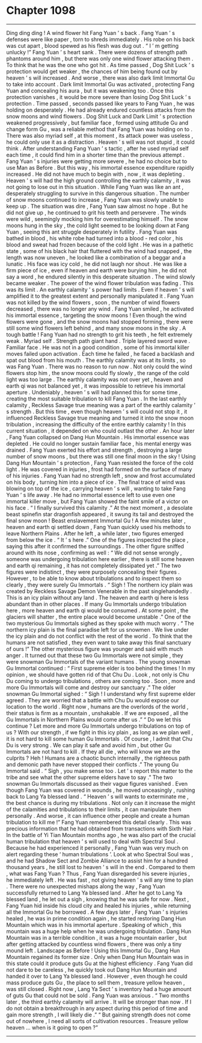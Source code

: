 
# Chapter 1098


---

Ding ding ding !
A wind flower hit Fang Yuan ’ s back .
Fang Yuan ’ s defenses were like paper , torn to shreds immediately .
His robe on his back was cut apart , blood spewed as his flesh was dug out .
“ I ’ m getting unlucky !” Fang Yuan ’ s heart sank .
There were dozens of strength path phantoms around him , but there was only one wind flower attacking them . To think that he was the one who got hit .
As time passed , Dog Shit Luck ’ s protection would get weaker , the chances of him being found out by heaven ’ s will increased .
And worse , there was also dark limit Immortal Gu to take into account .
Dark limit Immortal Gu was activated , protecting Fang Yuan and concealing his aura , but it was weakening too .
Once this protection vanishes , it would be more severe than losing Dog Shit Luck ’ s protection .
Time passed , seconds passed like years to Fang Yuan , he was holding on desperately .
He had already endured countless attacks from the snow moons and wind flowers .
Dog Shit Luck and Dark Limit ’ s protection weakened progressively , but familiar face , formed using attitude Gu and change form Gu , was a reliable method that Fang Yuan was holding on to . There was also myriad self , at this moment , its attack power was useless , he could only use it as a distraction .
Heaven ’ s will was not stupid , it could think .
After understanding Fang Yuan ’ s tactic , after he used myriad self each time , it could find him in a shorter time than the previous attempt .
Fang Yuan ’ s injuries were getting more severe , he had no choice but to use Man as Before .
But this way , his immortal essence expenditure rapidly increased . He did not have much to begin with , now , it was depleting .
Heaven ’ s will had the high ground controlling the earthly calamity , it was not going to lose out in this situation .
While Fang Yuan was like an ant , desperately struggling to survive in this dangerous situation .
The number of snow moons continued to increase , Fang Yuan was slowly unable to keep up .
The situation was dire , Fang Yuan saw almost no hope .
But he did not give up , he continued to grit his teeth and persevere .
The winds were wild , seemingly mocking him for overestimating himself .
The snow moons hung in the sky , the cold light seemed to be looking down at Fang Yuan , seeing this ant struggle desperately in futility .
Fang Yuan was bathed in blood , his white robe had turned into a blood - red color , his blood and sweat had frozen because of the cold light .
He was in a pathetic state , some of his black hair that fluttered with the wind had snapped , the length was now uneven , he looked like a combination of a beggar and a lunatic .
His face was icy cold , he did not laugh nor shout .
He was like a firm piece of ice , even if heaven and earth were burying him , he did not say a word , he endured silently in this desperate situation .
The wind slowly became weaker .
The power of the wind flower tribulation was fading .
This was its limit .
An earthly calamity ’ s power had limits . Even if heaven ’ s will amplified it to the greatest extent and personally manipulated it .
Fang Yuan was not killed by the wind flowers , soon , the number of wind flowers decreased , there was no longer any wind .
Fang Yuan smiled , he activated his immortal essence , targeting the snow moons !
Even though the wind flowers were gone , and the snow moons had stopped forming , there were still some wind flowers left behind , and many snow moons in the sky .
A tough battle !
Fang Yuan had no strength to grit his teeth , he felt extremely weak .
Myriad self .
Strength path giant hand .
Triple layered sword wave .
Familiar face .
He was not in a good condition , some of his immortal killer moves failed upon activation . Each time he failed , he faced a backlash and spat out blood from his mouth .
The earthly calamity was at its limits , so was Fang Yuan .
There was no reason to run now . Not only could the wind flowers stop him , the snow moons could fly slowly , the range of the cold light was too large .
The earthly calamity was not over yet , heaven and earth qi was not balanced yet , it was impossible to retrieve his immortal aperture .
Undeniably , heaven ’ s will had planned this for some time , creating the most suitable tribulation to kill Fang Yuan . In the last earthly calamity , Reckless Savage true meaning was a part of the earthly calamity ’ s strength . But this time , even though heaven ’ s will could not stop it , it influenced Reckless Savage true meaning and turned it into the snow moon tribulation , increasing the difficulty of the entire earthly calamity !
In this current situation , it depended on who could outlast the other .
An hour later , Fang Yuan collapsed on Dang Hun Mountain .
His immortal essence was depleted .
He could no longer sustain familiar face , his mental energy was drained .
Fang Yuan exerted his effort and strength , destroying a large number of snow moons , but there was still one final moon in the sky !
Using Dang Hun Mountain ’ s protection , Fang Yuan resisted the force of the cold light .
He was covered in injuries , frost had formed on the surface of many of his injuries .
Fang Yuan had no strength left , snow and frost accumulated on his body , turning him into a piece of ice .
The final trace of wind was blowing on top of the ice , carrying heaven ’ s will , wanting to take Fang Yuan ’ s life away .
He had no immortal essence left to use even one immortal killer move , but Fang Yuan showed the faint smile of a victor on his face .
“ I finally survived this calamity .”
At the next moment , a desolate beast spinefin star dragonfish appeared , it swung its tail and destroyed the final snow moon !
Beast enslavement Immortal Gu !
A few minutes later , heaven and earth qi settled down , Fang Yuan quickly used his methods to leave Northern Plains .
After he left , a while later , two figures emerged from below the ice .
“ It ’ s here .” One of the figures inspected the place , saying this after it confirmed the surroundings .
The other figure sniffed around with its nose , confirming as well : “ We did not sense wrongly , someone was undergoing tribulation here earlier , there is still some heaven and earth qi remaining , it has not completely dissipated yet .”
The two figures were indistinct , they were purposely concealing their figures .
However , to be able to know about tribulations and to inspect them so clearly , they were surely Gu Immortals .
“ Sigh ! The northern icy plain was created by Reckless Savage Demon Venerable in the past singlehandedly . This is an icy plain without any land . The heaven and earth qi here is less abundant than in other places . If many Gu Immortals undergo tribulation here , more heaven and earth qi would be consumed . At some point , the glaciers will shatter , the entire place would become unstable .” One of the two mysterious Gu Immortals sighed as they spoke with much worry .
“ The northern icy plain is the final paradise left for us snowmen . We live under the icy plain and do not conflict with the rest of the world . To think that the humans are not satisfied , they even want to take away this final sanctuary of ours !” The other mysterious figure was younger and said with much anger .
It turned out that these two Gu Immortals were not simple , they were snowman Gu Immortals of the variant humans .
The young snowman Gu Immortal continued : “ First supreme elder is too behind the times ! In my opinion , we should have gotten rid of that Chu Du . Look , not only is Chu Du coming to undergo tribulations , others are coming too . Soon , more and more Gu Immortals will come and destroy our sanctuary .”
The older snowman Gu Immortal sighed : “ Sigh ! I understand why first supreme elder agreed . They are worried that a battle with Chu Du would expose our location to the world . Right now , humans are the overlords of the world , their status is firm as a mountain , unshakable . If we are exposed , all the Gu Immortals in Northern Plains would come after us .”
“ Do we let this continue ? Let more and more Gu Immortals undergo tribulations on top of us ? With our strength , if we fight in this icy plain , as long as we plan well , it is not hard to kill some human Gu Immortals . Of course , I admit that Chu Du is very strong . We can play it safe and avoid him , but other Gu Immortals are not hard to kill . If they all die , who will know we are the culprits ? Heh ! Humans are a chaotic bunch internally , the righteous path and demonic path have never stopped their conflicts .” The young Gu Immortal said .
“ Sigh , you make sense too . Let ’ s report this matter to the tribe and see what the other supreme elders have to say .”
The two snowman Gu Immortals discussed as their vague figures vanished .
Even though Fang Yuan was covered in wounds , he moved unceasingly , rushing back to Lang Ya blessed land .
“ Heaven ’ s will wants to exterminate me , the best chance is during my tribulations . Not only can it increase the might of the calamities and tribulations to their limits , it can manipulate them personally . And worse , it can influence other people and create a human tribulation to kill me !”
Fang Yuan remembered this detail clearly .
This was precious information that he had obtained from transactions with Sixth Hair .
In the battle of Yi Tian Mountain months ago , he was also part of the crucial human tribulation that heaven ’ s will used to deal with Spectral Soul .
Because he had experienced it personally , Fang Yuan was very much on alert regarding these ‘ human tribulations ’.
Look at who Spectral Soul was , and he had Shadow Sect and Zombie Alliance to assist him for a hundred thousand years , he still lost to heaven ’ s will in the end .
Compared to them , what was Fang Yuan ?
Thus , Fang Yuan disregarded his severe injuries , he immediately left . He was fast , not giving heaven ’ s will any time to plan .
There were no unexpected mishaps along the way , Fang Yuan successfully returned to Lang Ya blessed land .
After he got to Lang Ya blessed land , he let out a sigh , knowing that he was safe for now .
Next , Fang Yuan hid inside his cloud city and healed his injuries , while returning all the Immortal Gu he borrowed .
A few days later , Fang Yuan ’ s injuries healed , he was in prime condition again , he started restoring Dang Hun Mountain which was in his immortal aperture .
Speaking of which , this mountain was a huge help when he was undergoing tribulation .
Dang Hun Mountain was in a terrible condition , it was a huge mountain earlier , but after getting attacked by countless wind flowers , there was only a tiny mound left .
Landscape as Before !
Using this Immortal Gu , Dang Hun Mountain regained its former size .
Only when Dang Hun Mountain was in this state could it produce guts Gu at the highest efficiency .
Fang Yuan did not dare to be careless , he quickly took out Dang Hun Mountain and handed it over to Lang Ya blessed land .
However , even though he could mass produce guts Gu , the place to sell them , treasure yellow heaven , was still closed . Right now , Lang Ya Sect ’ s inventory had a huge amount of guts Gu that could not be sold . Fang Yuan was anxious .
“ Two months later , the third earthly calamity will arrive . It will be stronger than now . If I do not obtain a breakthrough in any aspect during this period of time and gain more strength , I will likely die .”
“ But gaining strength does not come out of nowhere , I need all sorts of cultivation resources . Treasure yellow heaven … when is it going to open ?”

---

